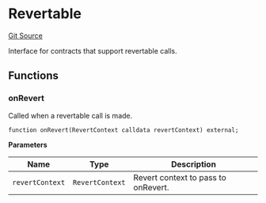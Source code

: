 # Revertable
[Git Source](https://github.com/zeta-chain/protocol-contracts/blob/9a2de1f6dc7a74f680c5d9b6496e47b4b63f4957/contracts/Revert.sol)

Interface for contracts that support revertable calls.


## Functions
### onRevert

Called when a revertable call is made.


```solidity
function onRevert(RevertContext calldata revertContext) external;
```
**Parameters**

|Name|Type|Description|
|----|----|-----------|
|`revertContext`|`RevertContext`|Revert context to pass to onRevert.|


